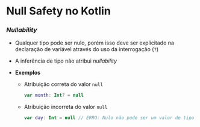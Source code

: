 # Null Safety no Kotlin

### _Nullability_

* Qualquer tipo pode ser nulo, porém isso deve ser explicitado na declaração de variável através do uso da interrogação (`?`)

* A inferência de tipo não atribui _nullability_

* **Exemplos**

  * Atribuição correta do valor `null`

    ```kotlin
    var month: Int? = null 
    ```

  * Atribuição incorreta do valor `null`

    ```kotlin
    var day: Int = null // ERRO: Nulo não pode ser um valor de tipo não nulo Int
    ```